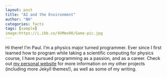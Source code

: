 ```yaml
---
layout: post
title: "AI and the Environment"
author: "NH"
categories: facts
tags: [sample]
image:https://i.ibb.co/4VMmx00/Game-pic.jpg
---
```


Hi there! I'm Paul. I’m a physics major turned programmer. Ever since I first learned how to program while taking a scientific computing for physics course, I have pursued programming as a passion, and as a career. Check out [my personal website](https://www.lenpaul.com/) for more information on my other projects (including more Jekyll themes!), as well as some of my writing.